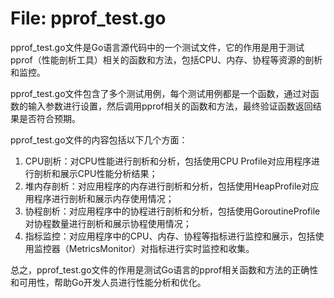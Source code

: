 # File: pprof_test.go

pprof_test.go文件是Go语言源代码中的一个测试文件，它的作用是用于测试pprof（性能剖析工具）相关的函数和方法，包括CPU、内存、协程等资源的剖析和监控。

pprof_test.go文件包含了多个测试用例，每个测试用例都是一个函数，通过对函数的输入参数进行设置，然后调用pprof相关的函数和方法，最终验证函数返回结果是否符合预期。

pprof_test.go文件的内容包括以下几个方面：

1. CPU剖析：对CPU性能进行剖析和分析，包括使用CPU Profile对应用程序进行剖析和展示CPU性能分析结果；
2. 堆内存剖析：对应用程序的内存进行剖析和分析，包括使用HeapProfile对应用程序进行剖析和展示内存使用情况；
3. 协程剖析：对应用程序中的协程进行剖析和分析，包括使用GoroutineProfile对协程数量进行剖析和展示协程使用情况；
4. 指标监控：对应用程序中的CPU、内存、协程等指标进行监控和展示，包括使用监控器（MetricsMonitor）对指标进行实时监控和收集。

总之，pprof_test.go文件的作用是测试Go语言的pprof相关函数和方法的正确性和可用性，帮助Go开发人员进行性能分析和优化。

